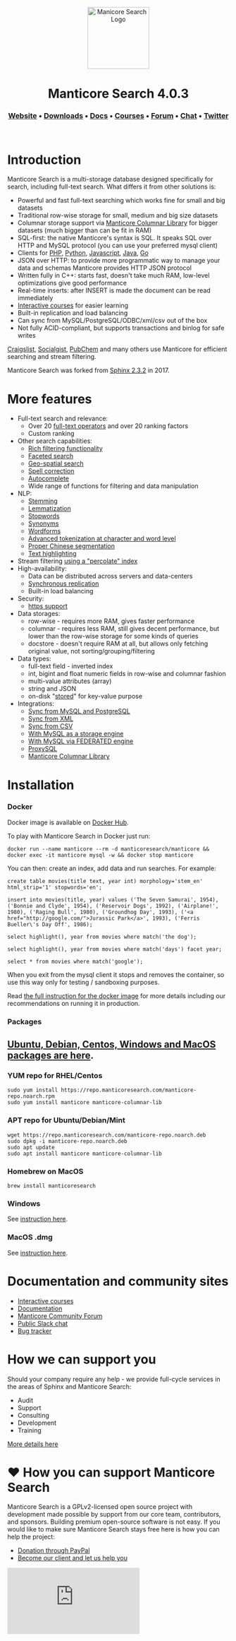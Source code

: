 <p align="center">
  <a href="https://manticoresearch.com" target="_blank" rel="noopener">
    <img src="https://manticoresearch.com/wp-content/uploads/2019/12/manticore-logo-central-M-1.png" width="140" alt="Manicore Search Logo">
  </a>
</p>

<h1 align="center">
  Manticore Search 4.0.3
</h1>

<h3 align="center">
  <a href="https://manticoresearch.com">Website</a> • 
  <a href="http://bit.ly/2Q9uGj4">Downloads</a> • 
  <a href="https://manual.manticoresearch.com">Docs</a> • 
  <a href="https://play.manticoresearch.com">Courses</a> • 
  <a href="https://forum.manticoresearch.com">Forum</a> • 
  <a href="https://slack.manticoresearch.com">Chat</a> • 
  <a href="https://twitter.com/manticoresearch">Twitter</a>
</h3>

<p>&nbsp;</p>

# Introduction
Manticore Search is a multi-storage database designed specifically for search, including full-text search. What differs it from other solutions is:
* Powerful and fast full-text searching which works fine for small and big datasets
* Traditional row-wise storage for small, medium and big size datasets
* Columnar storage support via [Manticore Columnar Library](https://github.com/manticoresoftware/columnar/) for bigger datasets (much bigger than can be fit in RAM)
* SQL-first: the native Manticore's syntax is SQL. It speaks SQL over HTTP and MySQL protocol (you can use your preferred mysql client)
* Clients for [PHP](https://github.com/manticoresoftware/manticoresearch-php), [Python](https://github.com/manticoresoftware/manticoresearch-python), [Javascript](https://github.com/manticoresoftware/manticoresearch-javascript), [Java](https://github.com/manticoresoftware/manticoresearch-java), [Go](https://github.com/manticoresoftware/go-sdk)
* JSON over HTTP: to provide more programmatic way to manage your data and schemas Manticore provides HTTP JSON protocol
* Written fully in C++: starts fast, doesn't take much RAM, low-level optimizations give good performance
* Real-time inserts: after INSERT is made the document can be read immediately
* [Interactive courses](https://play.manticoresearch.com/) for easier learning
* Built-in replication and load balancing
* Can sync from MySQL/PostgreSQL/ODBC/xml/csv out of the box
* Not fully ACID-compliant, but supports transactions and binlog for safe writes

[Craigslist](https://www.craigslist.org/), [Socialgist](https://socialgist.com/), [PubChem](https://pubchem.ncbi.nlm.nih.gov/) and many others use Manticore for efficient searching and stream filtering.

Manticore Search was forked from [Sphinx 2.3.2](https://github.com/sphinxsearch/sphinx) in 2017.

# More features
* Full-text search and relevance:
  - Over 20 [full-text operators](https://play.manticoresearch.com/fulltextintro/) and over 20 ranking factors
  - Custom ranking
* Other search capabilities:
  - [Rich filtering functionality](https://manual.manticoresearch.com/Searching/Full_text_matching/Operators)
  - [Faceted search](https://play.manticoresearch.com/faceting/)
  - [Geo-spatial search](https://play.manticoresearch.com/geosearch/)
  - [Spell correction](https://play.manticoresearch.com/didyoumean/)
  - [Autocomplete](https://play.manticoresearch.com/simpleautocomplete/)
  - Wide range of functions for filtering and data manipulation
* NLP:
  - [Stemming](https://manual.manticoresearch.com/Creating_an_index/NLP_and_tokenization/Morphology)
  - [Lemmatization](https://manual.manticoresearch.com/Creating_an_index/NLP_and_tokenization/Morphology)
  - [Stopwords](https://manual.manticoresearch.com/Creating_an_index/NLP_and_tokenization/Ignoring_stop-words#stopwords)
  - [Synonyms](https://manual.manticoresearch.com/Creating_an_index/NLP_and_tokenization/Exceptions)
  - [Wordforms](https://manual.manticoresearch.com/Creating_an_index/NLP_and_tokenization/Wordforms#wordforms)
  - [Advanced tokenization at character and word level](https://manual.manticoresearch.com/Creating_an_index/NLP_and_tokenization/Low-level_tokenization#charset_table)
  - [Proper Chinese segmentation](https://play.manticoresearch.com/icu-chinese/)
  - [Text highlighting](https://play.manticoresearch.com/highlighting/)
* Stream filtering [using a "percolate" index](https://play.manticoresearch.com/pq/)
* High-availability:
  - Data can be distributed across servers and data-centers
  - [Synchronous replication](https://play.manticoresearch.com/replication/)
  - Built-in load balancing
* Security:
  - [https support](https://play.manticoresearch.com/https/)
* Data storages:
  - row-wise - requires more RAM, gives faster performance
  - columnar - requires less RAM, still gives decent performance, but lower than the row-wise storage for some kinds of queries
  - docstore - doesn't require RAM at all, but allows only fetching original value, not sorting/grouping/filtering
* Data types:
  - full-text field - inverted index
  - int, bigint and float numeric fields in row-wise and columnar fashion
  - multi-value attributes (array)
  - string and JSON
  - on-disk "[stored](https://play.manticoresearch.com/docstore/)" for key-value purpose
* Integrations:
  - [Sync from MySQL and PostgreSQL](https://manual.manticoresearch.com/Creating_an_index/Local_indexes/Plain_index)
  - [Sync from XML](https://manual.manticoresearch.com/Adding_data_from_external_storages/Fetching_from_XML_streams#XML-file-format)
  - [Sync from CSV](https://manual.manticoresearch.com/Adding_data_from_external_storages/Fetching_from_CSV,TSV#Fetching-from-TSV,CSV)
  - [With MySQL as a storage engine](https://manual.manticoresearch.com/Extensions/SphinxSE#Using-SphinxSE)
  - [With MySQL via FEDERATED engine](https://manual.manticoresearch.com/Extensions/FEDERATED)
  - [ProxySQL](https://manticoresearch.com/2018/06/18/using-proxysql-to-route-inserts-in-a-distributed-realtime-index/)
  - [Manticore Columnar Library](https://github.com/manticoresoftware/columnar)
  
# Installation

### Docker
Docker image is available on [Docker Hub](https://dockr.ly/33biV0U).

To play with Manticore Search in Docker just run:

```
docker run --name manticore --rm -d manticoresearch/manticore && docker exec -it manticore mysql -w && docker stop manticore
```

You can then: create an index, add data and run searches. For example:

```
create table movies(title text, year int) morphology='stem_en' html_strip='1' stopwords='en';

insert into movies(title, year) values ('The Seven Samurai', 1954), ('Bonnie and Clyde', 1954), ('Reservoir Dogs', 1992), ('Airplane!', 1980), ('Raging Bull', 1980), ('Groundhog Day', 1993), ('<a href="http://google.com/">Jurassic Park</a>', 1993), ('Ferris Bueller\'s Day Off', 1986);

select highlight(), year from movies where match('the dog');

select highlight(), year from movies where match('days') facet year;

select * from movies where match('google');
```

When you exit from the mysql client it stops and removes the container, so use this way only for testing / sandboxing purposes. 

Read [the full instruction for the docker image](https://dockr.ly/33biV0U) for more details including our recommendations on running it in production.

### Packages

## [Ubuntu, Debian, Centos, Windows and MacOS packages are here](https://www.manticoresearch.com/downloads).

### YUM repo for RHEL/Centos
```
sudo yum install https://repo.manticoresearch.com/manticore-repo.noarch.rpm
sudo yum install manticore manticore-columnar-lib
```

### APT repo for Ubuntu/Debian/Mint
```
wget https://repo.manticoresearch.com/manticore-repo.noarch.deb
sudo dpkg -i manticore-repo.noarch.deb
sudo apt update
sudo apt install manticore manticore-columnar-lib
```

### Homebrew on MacOS
```
brew install manticoresearch
```

### Windows
See [instruction here](https://manual.manticoresearch.com/Installation/Windows).

### MacOS .dmg
See [instruction here](https://manual.manticoresearch.com/Installation/MacOS).


# Documentation and community sites

  * [Interactive courses](https://play.manticoresearch.com)
  * [Documentation](https://manual.manticoresearch.com)
  * [Manticore Community Forum](https://forum.manticoresearch.com/)
  * [Public Slack chat](http://slack.manticoresearch.com/)
  * [Bug tracker](https://github.com/manticoresoftware/manticore/issues)

# How we can support you
Should your company require any help - we provide full-cycle services in the areas of Sphinx and Manticore Search:
  * Audit
  * Support
  * Consulting
  * Development
  * Training

[More details here](https://manticoresearch.com/services/)

# ❤️ How you can support Manticore Search

Manticore Search is a GPLv2-licensed open source project with development made possible by support from our core team, contributors, and sponsors. Building premium open-source software is not easy. If you would like to make sure Manticore Search stays free here is how you can help the project:

* [Donation through PayPal](https://www.paypal.me/manticoresearch)
* [Become our client and let us help you](https://manticoresearch.com/services)

[![Analytics](https://ga-beacon.appspot.com/UA-114439919-1/manticoresoftware/manticore/README.md?pixel&useReferer)](https://github.com/manticoresoftware/manticore)
